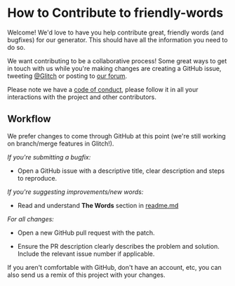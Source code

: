 How to Contribute to friendly-words
================
Welcome! We'd love to have you help contribute great, friendly words (and bugfixes) for our generator. This should have all the information you need to do so. 

We want contributing to be a collaborative process! Some great ways to get in touch with us while you're making changes are creating a GitHub issue, tweeting [@Glitch](https://twitter.com/glitch) or posting to [our forum](https://support.glitch.com/).

Please note we have a [code of conduct](https://github.com/FogCreek/friendly-words/blob/master/CODE_OF_CONDUCT.md), please follow it in all your interactions with the project and other contributors.

Workflow
----------------
We prefer changes to come through GitHub at this point (we're still working on branch/merge features in Glitch!). 

*If you're submitting a bugfix:*
- Open a GitHub issue with a descriptive title, clear description and steps to reproduce.

*If you're suggesting improvements/new words:*
- Read and understand __The Words__ section in [readme.md](https://github.com/FogCreek/friendly-words/blob/master/README.md)

*For all changes:*
- Open a new GitHub pull request with the patch.

- Ensure the PR description clearly describes the problem and solution. Include the relevant issue number if applicable.

If you aren't comfortable with GitHub, don't have an account, etc, you can also send us a remix of this project with your changes.